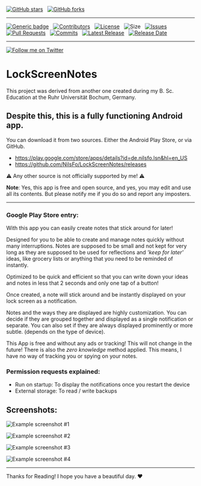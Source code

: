 [![GitHub stars](https://img.shields.io/github/stars/NilsFo/LockScreenNotes.svg?style=social&label=Star)](https://github.com/NilsFo/LockScreenNotes)
&nbsp;
[![GitHub forks](https://img.shields.io/github/forks/NilsFo/LockScreenNotes.svg?style=social&label=Fork)](https://github.com/NilsFo/LockScreenNotes)

***

[![Generic badge](https://img.shields.io/badge/contributions-welcome-brightgreen.svg?style=plastic)](docs/contribute.md)
&nbsp;
[![Contributors](https://img.shields.io/github/contributors/NilsFo/LockScreenNotes?style=flat)](https://github.com/NilsFo/LockScreenNotes/graphs/contributors)
&nbsp;
[![License](https://img.shields.io/github/license/NilsFo/LockScreenNotes?color=green&style=flat)](https://github.com/NilsFo/LockScreenNotes/LICENSE)
&nbsp;
![Size](https://img.shields.io/github/repo-size/NilsFo/LockScreenNotes?style=flat)
&nbsp;
[![Issues](https://img.shields.io/github/issues/NilsFo/LockScreenNotes?style=flat)](https://github.com/NilsFo/LockScreenNotes/issues)
&nbsp;
[![Pull Requests](https://img.shields.io/github/issues-pr/NilsFo/LockScreenNotes?style=flat)](https://github.com/NilsFo/LockScreenNotes/pulls)
&nbsp;
[![Commits](https://img.shields.io/github/commit-activity/m/NilsFo/LockScreenNotes?style=flat)](https://github.com/NilsFo/LockScreenNotes/)
&nbsp;
[![Latest Release](https://img.shields.io/github/v/release/NilsFo/LockScreenNotes?style=flat)](https://github.com/NilsFo/LockScreenNotes/)
&nbsp;
[![Release Date](https://img.shields.io/github/release-date/NilsFo/LockScreenNotes?style=flat)](https://github.com/NilsFo/LockScreenNotes/releases)

***

[![Follow me on Twitter](https://img.shields.io/twitter/follow/NilsFoer?style=social&logo=twitter)](https://twitter.com/intent/follow?screen_name=NilsFoer)

# LockScreenNotes
This project was derived from another one created during my B. Sc. Education at the Ruhr Universität Bochum, Germany.

## Despite this, this is a fully functioning Android app.
You can download it from two sources. Either the Android Play Store, or via GitHub.

* https://play.google.com/store/apps/details?id=de.nilsfo.lsn&hl=en_US
* https://github.com/NilsFo/LockScreenNotes/releases

:warning: Any other source is not officially supported by me! :warning:

**Note**: Yes, this app is free and open source, and yes, you may edit and use all its contents.
But please notify me if you do so and report any imposters.

***

### Google Play Store entry:
With this app you can easily create notes that stick around for later!

Designed for you to be able to create and manage notes quickly without many interruptions.
Notes are supposed to be small and not kept for very long as they are supposed to be used for reflections and *'keep for later'* ideas, like grocery lists or anything that you need to be reminded of instantly.

Optimized to be quick and efficient so that you can write down your ideas and notes in less that 2 seconds and only one tap of a button!

Once created, a note will stick around and be instantly displayed on your lock screen as a notification.

Notes and the ways they are displayed are highly customization. You can decide if they are grouped together and displayed as a single notification or separate.
You can also set if they are always displayed prominently or more subtle. (depends on the type of device).

This App is free and without any ads or tracking! This will not change in the future!
There is also the *zero knowledge* method applied.
This means, I have no way of tracking you or spying on your notes.

### Permission requests explained:

* Run on startup: To display the notifications once you restart the device
* External storage: To read / write backups

## Screenshots:

![Example screenshot #1](/example/sc1.png?raw=true "Example screenshot #1")

![Example screenshot #2](/example/sc2.png?raw=true "Example screenshot #2")

![Example screenshot #3](/example/sc3.png?raw=true "Example screenshot #3")

![Example screenshot #4](/example/sc4.png?raw=true "Example screenshot #4")

***

Thanks for Reading! I hope you have a beautiful day. :heart: